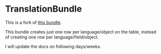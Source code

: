 TranslationBundle
=================

This is a fork of [this bundle](https://github.com/matteosister/TranslationBundle).

This bundle creates just one row per language/object on the table, instead of creating one row per language/field/object.

I will update the docs on following days/weeks.
